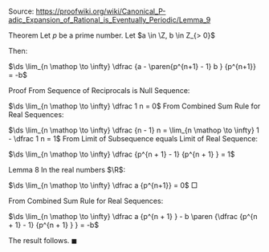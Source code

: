 # 

Source: https://proofwiki.org/wiki/Canonical_P-adic_Expansion_of_Rational_is_Eventually_Periodic/Lemma_9

Theorem
Let $p$ be a prime number.
Let $a \in \Z, b \in Z_{> 0}$

Then:

$\ds \lim_{n \mathop \to \infty} \dfrac {a - \paren{p^{n+1} - 1} b } {p^{n+1}} = -b$


Proof
From Sequence of Reciprocals is Null Sequence:

$\ds \lim_{n \mathop \to \infty} \dfrac 1 n = 0$
From Combined Sum Rule for Real Sequences:

$\ds \lim_{n \mathop \to \infty} \dfrac {n - 1} n = \lim_{n \mathop \to \infty} 1 - \dfrac 1 n  = 1$
From Limit of Subsequence equals Limit of Real Sequence:

$\ds \lim_{n \mathop \to \infty} \dfrac {p^{n + 1} - 1} {p^{n + 1} } = 1$


Lemma 8
In the real numbers $\R$:

$\ds \lim_{n \mathop \to \infty} \dfrac a {p^{n+1}} = 0$
$\Box$

From Combined Sum Rule for Real Sequences:

$\ds \lim_{n \mathop \to \infty} \dfrac a {p^{n + 1} } - b \paren {\dfrac {p^{n + 1} - 1} {p^{n + 1} } } = -b$

The result follows.
$\blacksquare$





